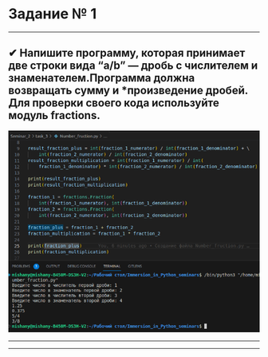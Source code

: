 # Задание № 1
___
## ✔ Напишите программу, которая принимает две строки вида “a/b” — дробь с числителем и знаменателем.Программа должна возвращать сумму и *произведение дробей. Для проверки своего кода используйте модуль fractions.

![008](images/008.png)
___
___
